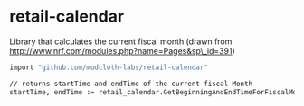 retail-calendar
===============

Library that calculates the current fiscal month (drawn from
http://www.nrf.com/modules.php?name=Pages&sp\_id=391)

```bash
import "github.com/modcloth-labs/retail-calendar"

// returns startTime and endTime of the current fiscal Month
startTime, endTime := retail_calendar.GetBeginningAndEndTimeForFiscalMonth(time.Now())
```
